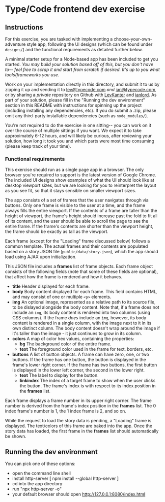 # Type/Code frontend dev exercise

## Instructions

For this exercise, you are tasked with implementing a choose-your-own-adventure style app, following the UI designs (which can be found under `designs/`) and the functional requirements as detailed further below.

A minimal starter setup for a Node-based app has been included to get you started. _You may build your solution based off of this, but you don't have to-- feel free to scrap it and start from scratch if desired. It's up to you what tools/frameworks you use._

Work on your implementation directly in this directory, and submit it to us by zipping it up and sending it to [lev@typecode.com](mailto:lev@typecode.com) _and_ [ian@typecode.com](mailto:ian@typecode.com), or by sharing a _private_ repository on Github with [LevKanter](https://github.com/LevKanter) and [ianlord](https://github.com/ianlord). As part of your solution, please fill in the "Running the dev environment" section in this README with instructions for spinning up the project (including installing any dependencies, etc). If you do submit a .zip, please omit any third-party installable dependencies (such as `node_modules/`).

You're not required to do the exercise in one sitting-- you can work on it over the course of multiple sittings if you want. We expect it to take approximately 6-12 hours, and will likely be curious, after reviewing your solution, how long it took you and which parts were most time consuming (please keep track of your time).

### Functional requirements

This exercise should run as a single page app in a browser. The only browser you're required to support is the latest version of Google Chrome. The included UI designs show examples of what the UI should look like at desktop viewport sizes, but we are looking for you to reinterpret the layout as you see fit, so that it stays sensible on smaller viewport sizes.

The app consists of a set of frames that the user navigates through via buttons. Only one frame is visible to the user at a time, and the frame always fills the entire viewport. If the contents of a frame are taller than the height of viewport, the frame's height should increase past the fold to fit all of its content, and the user should be able to scroll the page to see the entire frame. If the frame's contents are shorter than the viewport height, the frame should be exactly as tall as the viewport.

Each frame (except for the "Loading" frame discussed below) follows a common template. The actual frames and their contents are populated based on a story JSON file (`public/data/story.json`), which the app should load using AJAX upon initialization.

This JSON file includes a **frames** list of frame objects. Each frame object consists of the following fields (note that some of these fields are optional), that affect how the frame is rendered and how it behaves.
- **title** Header displayed for each frame.
- **body** Body content displayed for each frame. This field contains HTML, and may consist of one or multiple `<p>` elements.
- **img** An optional image, represented as a relative path to its source file, to be dislayed alongside the body content. Note that, if a frame does not include an `img`, its body content is rendered into two columns (using CSS columns). If the frame _does_ include an `img`, however, its body content is rendered in a single column, with the image next to it in its own distinct column. The body content doesn't wrap around the image if it's taller than the image - it just continues to grow in its column.
- **colors** A map of color hex values, containing the properties:
    - **bg** The background color of the entire frame.
    - **text** The foreground color used in the frame for text, borders, etc.
- **buttons** A list of button objects. A frame can have zero, one, or two buttons. If the frame has one button, the button is displayed in the frame's lower right corner. If the frame has two buttons, the first button is displayed in the lower left corner, the second in the lower right.
    - **text** The label to display for the button.
    - **linkindex** The index of a target frame to show when the user clicks the button. The frame's index is with respect to its index position in the **frames** list.

Each frame displays a frame number in its upper right corner. The frame number is derived from the frame's index position in the **frames** list. The 0 index frame's number is 1, the 1 index frame is 2, and so on.

While the request to load the story data is pending, a "Loading" frame is displayed. The text/colors of this frame are baked into the app. Once the story data has loaded, the first frame in the **frames** list should automatically be shown.

## Running the dev environment

You can pick one of these options:

* open the command line shell
* install http-server [ npm install --global http-server ]
* cd into the app directory
* run "npx http-server -o"
* your default browser should open http://127.0.0.1:8080/index.html
